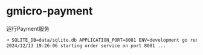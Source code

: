 # gmicro-payment

运行Payment服务

```bash
➜ SQLITE_DB=data/sqlite.db APPLICATION_PORT=8081 ENV=development go run cmd/main.go
2024/12/13 19:26:06 starting order service on port 8081 ...
```
